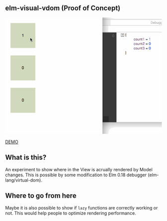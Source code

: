 elm-visual-vdom (Proof of Concept)
----

![](elm-visual-vdom.gif)

[DEMO](https://jinjor.github.io/elm-visual-vdom/)



## What is this?

An experiment to show where in the View is acrually rendered by Model changes.
This is possible by some modification to Elm 0.18 debugger (elm-lang/virtual-dom).



## Where to go from here

Maybe it is also possible to show if `lazy` functions are correctly working or not.
This would help people to optimize rendering performance.
